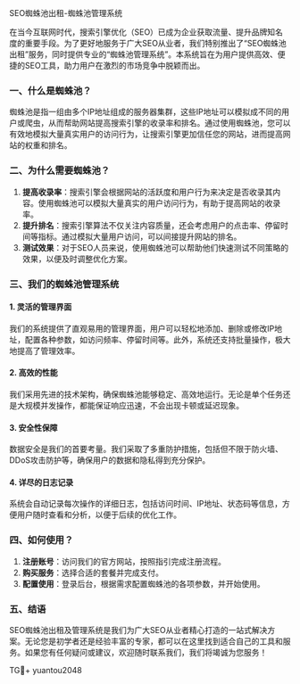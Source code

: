 SEO蜘蛛池出租-蜘蛛池管理系统

在当今互联网时代，搜索引擎优化（SEO）已成为企业获取流量、提升品牌知名度的重要手段。为了更好地服务于广大SEO从业者，我们特别推出了“SEO蜘蛛池出租”服务，同时提供专业的“蜘蛛池管理系统”。本系统旨在为用户提供高效、便捷的SEO工具，助力用户在激烈的市场竞争中脱颖而出。

### 一、什么是蜘蛛池？

蜘蛛池是指一组由多个IP地址组成的服务器集群，这些IP地址可以模拟成不同的用户或爬虫，从而帮助网站提高搜索引擎的收录率和排名。通过使用蜘蛛池，您可以有效地模拟大量真实用户的访问行为，让搜索引擎更加信任您的网站，进而提高网站的权重和排名。

### 二、为什么需要蜘蛛池？

1. **提高收录率**：搜索引擎会根据网站的活跃度和用户行为来决定是否收录其内容。使用蜘蛛池可以模拟大量真实的用户访问行为，有助于提高网站的收录率。
2. **提升排名**：搜索引擎算法不仅关注内容质量，还会考虑用户的点击率、停留时间等指标。通过模拟大量用户访问，可以间接提升网站的排名。
3. **测试效果**：对于SEO人员来说，使用蜘蛛池可以帮助他们快速测试不同策略的效果，以便及时调整优化方案。

### 三、我们的蜘蛛池管理系统

#### 1. 灵活的管理界面
我们的系统提供了直观易用的管理界面，用户可以轻松地添加、删除或修改IP地址，配置各种参数，如访问频率、停留时间等。此外，系统还支持批量操作，极大地提高了管理效率。

#### 2. 高效的性能
我们采用先进的技术架构，确保蜘蛛池能够稳定、高效地运行。无论是单个任务还是大规模并发操作，都能保证响应迅速，不会出现卡顿或延迟现象。

#### 3. 安全性保障
数据安全是我们的首要考量。我们采取了多重防护措施，包括但不限于防火墙、DDoS攻击防护等，确保用户的数据和隐私得到充分保护。

#### 4. 详尽的日志记录
系统会自动记录每次操作的详细日志，包括访问时间、IP地址、状态码等信息，方便用户随时查看和分析，以便于后续的优化工作。

### 四、如何使用？

1. **注册账号**：访问我们的官方网站，按照指引完成注册流程。
2. **购买服务**：选择合适的套餐并完成支付。
3. **配置使用**：登录后台，根据需求配置蜘蛛池的各项参数，并开始使用。

### 五、结语

SEO蜘蛛池出租及管理系统是我们为广大SEO从业者精心打造的一站式解决方案。无论您是初学者还是经验丰富的专家，都可以在这里找到适合自己的工具和服务。如果您有任何疑问或建议，欢迎随时联系我们，我们将竭诚为您服务！

TG💪+ yuantou2048